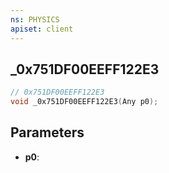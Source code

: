 ```yaml
---
ns: PHYSICS
apiset: client
---
```

## _0x751DF00EEFF122E3

```c
// 0x751DF00EEFF122E3
void _0x751DF00EEFF122E3(Any p0);
```


## Parameters
* **p0**:



